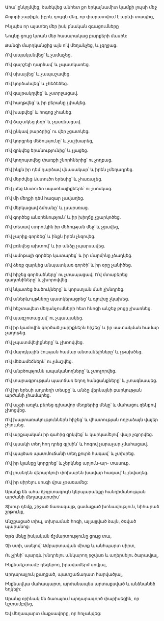 Ահա՛ ընկղմվեց, ծածկվեց անհետ քո երկայնամիտ կամքի լույսի մեջ


Բոլորի չարիքն, իբրև դույզն մեգ, որ փարատվում է արևի տապից,


Ինչպես որ այստեղ մեր իսկ բնական զգացումները


Նույնը ցույց կտան մեր հասարակաց բարքերի մասին:


Քանզի մարդկանցից այն ո՛վ մեղանչեց, և չզղջաց.


Ո՛վ ապականվեց՝ և չամաչեց.


Ո՛վ գարշելի դարձավ՝ և չպատկառեց.


Ո՛վ սխալվեց՝ և չապաշավեց.


Ո՛վ կործանվեց՝ և չհեծեծեց.


Ո՛վ գայթակղվեց՝ և չստրջացավ.


Ո՛վ հաղթվեց՝ և իր բերանը չփակեց.


Ո՛վ խաբվեց՝ և հոգոց չհանեց.


Ո՛վ ճաշակեց լեղի՝ և չդառնացավ.


Ո՛վ ընկավ բարձրից՝ ու վեր չցատկեց.


Ո՛վ կորցրեց մեծությունը՝ և չաշխարեց,


Ո՛վ զրկվեց երանությունից՝ և չլացեց.


Ո՛վ կողոպտվեց փառքի շնորհներից՝ ու չողբաց.


Ո՛վ ինքն իր դեմ դարձավ վնասակար՝ և իրեն չմեղադրեց.


Ո՛վ մերժվեց Աստուծո երեսից՝ և չհառաչեց.


Ո՛վ լսեց Աստուծո սպառնալիքներն՝ ու չսոսկաց.


Ո՛վ մի մեղքի դեմ հազար չավաղեց.


Ո՛վ մերկացավ ձմռանը՝ և չսարսռաց.


Ո՛վ գործեց անօրենություն՝ և իր խիղճը չքարկոծեց.


Ո՛վ տեսավ ստրուկին իր մեծության մեջ՝ և չցավեց,


Ո՛վ չարիք գործեց՝ և ինքն իրեն չնզովեց.


Ո՛վ բռնվեց ախտով՝ և իր անձը չպարսավեց.


Ո՛վ ամոթալի գործեր կատարեց՝ և իր մարմինը չձաղկեց.


Ո՛վ ձեռք զարկեց անպատկառ գործի՝ և իր օրը չանիծեց.


Ո՛վ հիշեց գործածները՝ ու չտապացավ. Ո՛վ մտաբերեց գաղտնիները՝ և չխորովվեց.


Ո՛վ նկատեց ծածուկները՝ և կորստյան մահ չխնդրեց.


Ո՛վ աներևույթները պատկերացրեց՝ և գլուխը չկախեց.


Ո՛վ հեշտավետ մեղանչումների հետ հնոցի անշեջ բոցը չխառնեց.


Ո՛վ պագշոտացավ՝ ու չպապակեց.


Ո՛վ իր կամովին գործած չարիքներն հիշեց՝ և իր սատակման համար չաղոթեց.


Ո՛վ չպատմվելիքները՝ և չխռովվեց.


Ո՛վ մարդկային էության համար անտանելիները՝ և չթախծեց.


Ո՛վ մեծամեծներն՝ ու չմաշվեց.


Ո՛վ անբծությունն ապականողները՝ և չտոչորվեց.


Ո՛վ տարագրության պատճառ եղող հանցանքները՝ և չտագնապեց.


Ո՛վ իր երեսի աղտեղի տեսքը՝ և անձը վերնայնի բարկության արժանի չհամարեց.


Ո՛վ աչքի առջև բերեց գլխավոր մեղքերից մեկը՝ և մահացու զենքով չխոցվեց.


Ո՛վ խայտառակություններն հիշեց՝ և վհատության ողբաձայն վայեր չհյուսեց.


Ո՛վ արքայական իր գահից զրկվեց՝ և կարկամելով՝ վայր չգլորվեց.


Ո՛վ պսակի տեղ հող դրեց գլխին՝ և հոգով չարաչար չմահացավ.


Ո՛վ պայծառ պատմուճանի տեղ քուրձ հագավ՝ և չտխրեց.


Ո՛վ իր կյանքը կորցրեց՝ և չերկնեց արյուն-ար- տասուք.


Ո՛վ լուսեղեն վերարկուի փոխարեն խավար հագավ՝ և չնվաղեց.


Ո՛վ իր սիրելու սուգի վրա չթառամեց:


Սրանք են ահա ճշգրտագույն կերպարանքը հանդիմանության արժանի մեղապարտիս՝


Տխուր դեմք, շիջած ճառագայթ, ցամաքած խոնավություն, նիհարած շրթունք,


Անշքացած տիպ, տխրամած հոգի, այլայլված ձայն, ծռված պարանոց:


Եթե մեկը իսկական ճշմարտությունը ցույց տա,


Չի ստի, ասելով՝ Ամբարտավան միտք և անհպարտ սիրտ,


Ու չլինի՝ պարգև խնդրելու անկարող թշվառ և աղերսելու ծարավյալ,


Ինքնակշտամբ դեգերող, իրավամերժ սովյալ,


Արդարալլուկ քաղցած, պատշաճադատ հարվածյալ,


Ինքնավկա մահապարտ, արժանապես արտաքսված և անձնանեծ եղկելի:


Սրանց օրինակ են ծառայում արդարագործ փարիսեցին, որ կշտամբվեց,


Եվ մեղապարտ մաքսավորը, որ հռչակվեց: